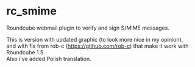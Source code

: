 rc_smime
===============

Roundcube webmail plugin to verify and sign S/MIME messages.  

This is version with updated graphic (to look more nice in my opinion),  
and with fix from rob-c (https://github.com/rob-c) that make it work with Roundcube 1.5.  
Also i've added Polish translation.
